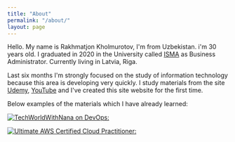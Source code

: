 ```yaml
---
title: "About"
permalink: "/about/"
layout: page
---
```


Hello. My name is Rakhmatjon Kholmurotov, I'm from Uzbekistan. i'm 30 years old. I graduated in 2020 in the University called [ISMA](https://www.isma.lv/en/) as Business Administrator. Currently living in Latvia, Riga. 

Last six months I'm strongly focused on the study of information technology because this area is developing very quickly. I study materials from the site [Udemy](https://www.udemy.com/?utm=65b64f449aa748e1efd82aeea12b3c74&track=1&pt=2), [YouTube](https://www.youtube.com/) and I've created this site website for the first time.

Below examples of the materials which I have already learned:

[![TechWorldWithNana on DevOps:](https://img.youtube.com/vi/0yWAtQ6wYNM/0.jpg)](https://www.youtube.com/watch?v=0yWAtQ6wYNM)

[![Ultimate AWS Certified Cloud Practitioner:](https://img.udemy.com/course/aws-certified-cloud-practitioner-new/0.jpg)](https://www.udemy.com/course/aws-certified-cloud-practitioner-new/)

